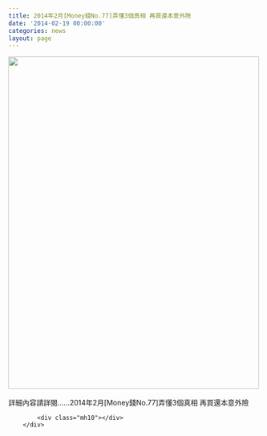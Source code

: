 ```yaml
---
title: 2014年2月[Money錢No.77]弄懂3個真相 再買還本意外險
date: '2014-02-19 00:00:00'
categories: news
layout: page
---
```


<div class="text">
			<div>
	<img alt="" src="http://www.leishan.com.tw/UserFiles/images/%E7%A3%8A%E5%B1%B1%E6%96%B0%E8%81%9E/%E7%A3%8A%E5%B1%B1%E9%9B%9C%E8%AA%8C/2014%E5%B9%B42%E6%9C%88%5BMoney%E9%8C%A2No.77%5D%E5%BC%84%E6%87%823%E5%80%8B%E7%9C%9F%E7%9B%B8%20%E5%86%8D%E8%B2%B7%E9%82%84%E6%9C%AC%E6%84%8F%E5%A4%96%E9%9A%AAP.126.jpg" style="width: 500px; height: 662px;"></div>
<div>
	&nbsp;</div>
<div>
	詳細內容請詳閱......2014年2月[Money錢No.77]弄懂3個真相 再買還本意外險</div>

			<div class="mh10"></div>
		</div>